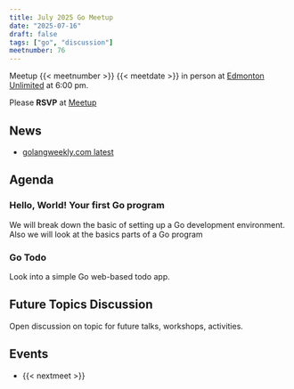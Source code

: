 ```yaml
---
title: July 2025 Go Meetup
date: "2025-07-16"
draft: false
tags: ["go", "discussion"]
meetnumber: 76
---
```


Meetup {{< meetnumber >}} {{< meetdate >}} in person at [Edmonton Unlimited](https://edmontonunlimited.com/) at 6:00 pm.

Please **RSVP** at [Meetup](https://www.meetup.com/edmontonunlimited/events/309539422/)

## News

- [golangweekly.com latest](https://golangweekly.com/latest)

## Agenda

### Hello, World! Your first Go program

We will break down the basic of setting up a Go development environment.
Also we will look at the basics parts of a Go program

### Go Todo

Look into a simple Go web-based todo app.

## Future Topics Discussion

Open discussion on topic for future talks, workshops, activities.

## Events

- {{< nextmeet >}}
